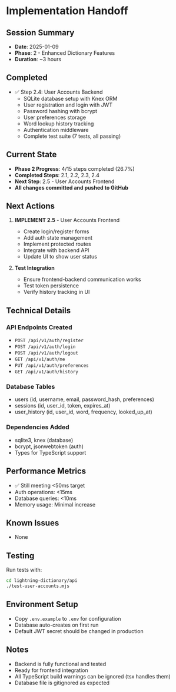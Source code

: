 # Implementation Handoff

## Session Summary
- **Date**: 2025-01-09
- **Phase**: 2 - Enhanced Dictionary Features
- **Duration**: ~3 hours

## Completed
- ✅ Step 2.4: User Accounts Backend
  - SQLite database setup with Knex ORM
  - User registration and login with JWT
  - Password hashing with bcrypt
  - User preferences storage
  - Word lookup history tracking
  - Authentication middleware
  - Complete test suite (7 tests, all passing)

## Current State
- **Phase 2 Progress**: 4/15 steps completed (26.7%)
- **Completed Steps**: 2.1, 2.2, 2.3, 2.4
- **Next Step**: 2.5 - User Accounts Frontend
- **All changes committed and pushed to GitHub**

## Next Actions
1. **IMPLEMENT 2.5** - User Accounts Frontend
   - Create login/register forms
   - Add auth state management
   - Implement protected routes
   - Integrate with backend API
   - Update UI to show user status

2. **Test Integration**
   - Ensure frontend-backend communication works
   - Test token persistence
   - Verify history tracking in UI

## Technical Details
### API Endpoints Created
- `POST /api/v1/auth/register`
- `POST /api/v1/auth/login`
- `POST /api/v1/auth/logout`
- `GET /api/v1/auth/me`
- `PUT /api/v1/auth/preferences`
- `GET /api/v1/auth/history`

### Database Tables
- users (id, username, email, password_hash, preferences)
- sessions (id, user_id, token, expires_at)
- user_history (id, user_id, word, frequency, looked_up_at)

### Dependencies Added
- sqlite3, knex (database)
- bcrypt, jsonwebtoken (auth)
- Types for TypeScript support

## Performance Metrics
- ✅ Still meeting <50ms target
- Auth operations: <15ms
- Database queries: <10ms
- Memory usage: Minimal increase

## Known Issues
- None

## Testing
Run tests with:
```bash
cd lightning-dictionary/api
./test-user-accounts.mjs
```

## Environment Setup
- Copy `.env.example` to `.env` for configuration
- Database auto-creates on first run
- Default JWT secret should be changed in production

## Notes
- Backend is fully functional and tested
- Ready for frontend integration
- All TypeScript build warnings can be ignored (tsx handles them)
- Database file is gitignored as expected
